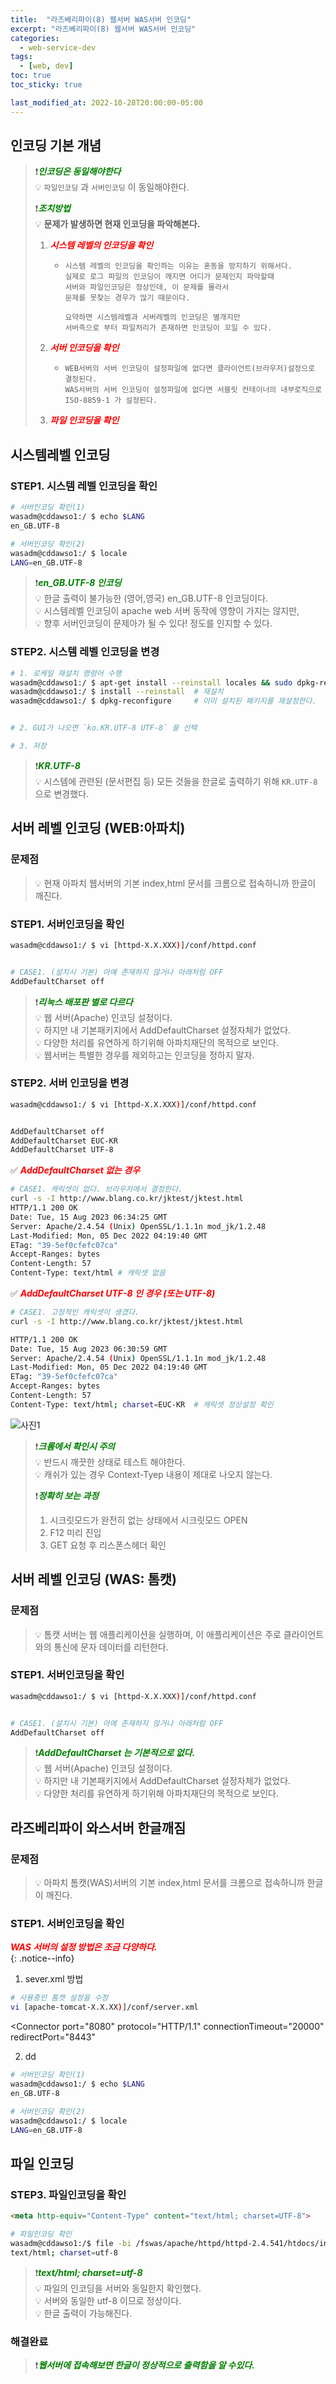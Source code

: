 ```yaml
---
title:  "라즈베리파이(8) 웹서버 WAS서버 인코딩"
excerpt: "라즈베리파이(8) 웹서버 WAS서버 인코딩"
categories:
  - web-service-dev
tags:
  - [web, dev]
toc: true
toc_sticky: true

last_modified_at: 2022-10-28T20:00:00-05:00
---
```


## 인코딩 기본 개념  
> ❗<span style="color:green"><I><b>인코딩은 동일해야한다</b></I></span>  
> 💡 `파일인코딩` 과 `서버인코딩` 이 동일해야한다.   
>    
> ❗<span style="color:green"><I><b>조치방법</b></I></span>  
> 💡 <b>문제가 발생하면 현재 인코딩을 파악해본다.</b>   
>   1. <span style="color:red"><I><b>시스템 레벨의 인코딩을 확인</b></I></span>  
>  
>       - ```
>         시스템 레벨의 인코딩을 확인하는 이유는 혼동을 방지하기 위해서다.
>         실제로 로그 파일의 인코딩이 깨지면 어디가 문제인지 파악할때 
>         서버와 파일인코딩은 정상인데, 이 문제를 몰라서
>         문제를 못찾는 경우가 많기 때문이다.
>  
>         요약하면 시스템레벨과 서버레벨의 인코딩은 별개지만
>         서버측으로 부터 파일처리가 존재하면 인코딩이 꼬일 수 있다.
>         ```
>  
>   2. <span style="color:red"><I><b>서버 인코딩을 확인</b></I></span>  
>       - ```
>         WEB서버의 서버 인코딩이 설정파일에 없다면 클라이언트(브라우저)설정으로 결정된다.
>         WAS서버의 서버 인코딩이 설정파일에 없다면 서블릿 컨테이너의 내부로직으로 ISO-8859-1 가 설정된다.
>         ```
>   
>   3. <span style="color:red"><I><b>파일 인코딩을 확인</b></I></span>  



## 시스템레벨 인코딩
### STEP1. 시스템 레벨 인코딩을 확인
```bash
# 서버인코딩 확인(1)
wasadm@cddawso1:/ $ echo $LANG
en_GB.UTF-8

# 서버인코딩 확인(2)
wasadm@cddawso1:/ $ locale
LANG=en_GB.UTF-8

```

> ❗<span style="color:green"><I><b>en_GB.UTF-8 인코딩</b></I></span>  
> 💡 한글 출력이 불가능한 (영어,영국) en_GB.UTF-8 인코딩이다.  
> 💡 시스템레벨 인코딩이 apache web 서버 동작에 영향이 가지는 않지만,   
> 💡 향후 서버인코딩이 문제아가 될 수 있다! 정도를 인지할 수 있다.  

### STEP2. 시스템 레벨 인코딩을 변경  
```bash
# 1. 로케일 재설치 명령어 수행
wasadm@cddawso1:/ $ apt-get install --reinstall locales && sudo dpkg-reconfigure locales
wasadm@cddawso1:/ $ install --reinstall  # 재설치
wasadm@cddawso1:/ $ dpkg-reconfigure     # 이미 설치된 패키지를 재설정한다.


# 2. GUI가 나오면 `ko.KR.UTF-8 UTF-8` 을 선택

# 3. 저장

```

> ❗<span style="color:green"><I><b>KR.UTF-8</b></I></span>  
> 💡 시스템에 관련된 (문서편집 등) 모든 것들을 한글로 출력하기 위해 `KR.UTF-8` 으로 변경했다.


## 서버 레벨 인코딩 (WEB:아파치)
### 문제점  
> 💡 현재 아파치 웹서버의 기본 index,html 문서를 크롬으로 접속하니까 한글이 깨진다.   

### STEP1. 서버인코딩을 확인
```bash
wasadm@cddawso1:/ $ vi [httpd-X.X.XXX)]/conf/httpd.conf


# CASE1. (설치시 기본) 아예 존재하지 않거나 아래처럼 OFF
AddDefaultCharset off

```

> ❗<span style="color:green"><I><b>리눅스 배포판 별로 다르다</b></I></span>  
> 💡 웹 서버(Apache) 인코딩 설정이다.  
> 💡 하지만 내 기본패키지에서 AddDefaultCharset 설정자체가 없었다.  
> 💡 다양한 처리를 유연하게 하기위해 아파치재단의 목적으로 보인다.  
> 💡 웹서버는 특별한 경우를 제외하고는 인코딩을 정하지 말자.


### STEP2. 서버 인코딩을 변경  

```bash
wasadm@cddawso1:/ $ vi [httpd-X.X.XXX)]/conf/httpd.conf


AddDefaultCharset off
AddDefaultCharset EUC-KR
AddDefaultCharset UTF-8

```

✅ <span style="color:red"><I><b>AddDefaultCharset 없는 경우</b></I></span>  

```bash
# CASE1. 캐릭셋이 없다. 브라우저에서 결정한다.
curl -s -I http://www.blang.co.kr/jktest/jktest.html
HTTP/1.1 200 OK
Date: Tue, 15 Aug 2023 06:34:25 GMT
Server: Apache/2.4.54 (Unix) OpenSSL/1.1.1n mod_jk/1.2.48
Last-Modified: Mon, 05 Dec 2022 04:19:40 GMT
ETag: "39-5ef0cfefc07ca"
Accept-Ranges: bytes
Content-Length: 57
Content-Type: text/html # 캐릭셋 없음

```

✅ <span style="color:red"><I><b>AddDefaultCharset UTF-8 인 경우 (또는 UTF-8)</b></I></span>  

```bash
# CASE1. 고정적인 캐릭셋이 생겼다.
curl -s -I http://www.blang.co.kr/jktest/jktest.html

HTTP/1.1 200 OK
Date: Tue, 15 Aug 2023 06:30:59 GMT
Server: Apache/2.4.54 (Unix) OpenSSL/1.1.1n mod_jk/1.2.48
Last-Modified: Mon, 05 Dec 2022 04:19:40 GMT
ETag: "39-5ef0cfefc07ca"
Accept-Ranges: bytes
Content-Length: 57
Content-Type: text/html; charset=EUC-KR  # 캐릭셋 정상설정 확인

```

![사진1](/assets/images/ToyDev/WebServiceDev/web_encoding_all_1.jpg)

> ❗<span style="color:green"><I><b>크롬에서 확인시 주의</b></I></span>   
> 💡 반드시 깨끗한 상태로 테스트 해야한다.  
> 💡 캐쉬가 있는 경우 Context-Tyep 내용이 제대로 나오지 않는다.  
>
> ❗<span style="color:green"><I><b>정확히 보는 과정</b></I></span>  
> 1. 시크릿모드가 완전히 없는 상태에서 시크릿모드 OPEN
> 2. F12 미리 진입
> 3. GET 요청 후 리스폰스헤더 확인



## 서버 레벨 인코딩 (WAS: 톰캣)
### 문제점  
> 💡 톰캣 서버는 웹 애플리케이션을 실행하며, 이 애플리케이션은 주로 클라이언트와의 통신에 문자 데이터를 리턴한다. 

### STEP1. 서버인코딩을 확인
```bash
wasadm@cddawso1:/ $ vi [httpd-X.X.XXX)]/conf/httpd.conf


# CASE1. (설치시 기본) 아예 존재하지 않거나 아래처럼 OFF
AddDefaultCharset off

```

> ❗<span style="color:green"><I><b>AddDefaultCharset 는 기본적으로 없다.</b></I></span>  
> 💡 웹 서버(Apache) 인코딩 설정이다.  
> 💡 하지만 내 기본패키지에서 AddDefaultCharset 설정자체가 없었다.  
> 💡 다양한 처리를 유연하게 하기위해 아파치재단의 목적으로 보인다.  





## 라즈베리파이 와스서버 한글깨짐  
### 문제점  
> 💡 아파치 톰캣(WAS)서버의 기본 index,html 문서를 크롬으로 접속하니까 한글이 깨진다.   
### STEP1. 서버인코딩을 확인

<span style="color:red"><I><b>WAS 서버의 설정 방법은 조금 다양하다.</b></I></span>    
{: .notice--info}
  
1.  sever.xml 방법
```bash
# 사용중인 톰캣 설정을 수정
vi [apache-tomcat-X.X.XX)]/conf/server.xml 

```

<Connector port="8080" protocol="HTTP/1.1"
               connectionTimeout="20000"
               redirectPort="8443" 


2. dd
```bash
# 서버인코딩 확인(1)
wasadm@cddawso1:/ $ echo $LANG
en_GB.UTF-8

# 서버인코딩 확인(2)
wasadm@cddawso1:/ $ locale
LANG=en_GB.UTF-8

```







## 파일 인코딩
### STEP3. 파일인코딩을 확인
```html
<meta http-equiv="Content-Type" content="text/html; charset=UTF-8">
```
```bash
# 파일인코딩 확인  
wasadm@cddawso1:/$ file -bi /fswas/apache/httpd/httpd-2.4.541/htdocs/index.html 
text/html; charset=utf-8

```



> ❗<span style="color:green"><I><b>text/html; charset=utf-8</b></I></span>  
> 💡 파일의 인코딩을 서버와 동일한지 확인했다.  
> 💡 서버와 동일한 utf-8 이므로 정상이다.  
> 💡 한글 출력이 가능해진다.  


### 해결완료
> ❗<span style="color:green"><I><b>웹서버에 접속해보면 한글이 정상적으로 출력함을 알 수있다.</b></I></span>  

